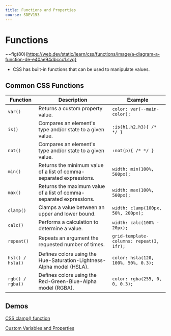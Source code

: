 ```yaml
---
title: Functions and Properties
course: SDEV153
---
```


# Functions

~~fig(80){https://web.dev/static/learn/css/functions/image/a-diagram-a-function-de-e40ae94dbccc1.svg}

- CSS has built-in functions that can be used to manipulate values.

## Common CSS Functions

| Function         | Description                                                           | Example                                  |
| ---------------- | --------------------------------------------------------------------- | ---------------------------------------- |
| `var()`          | Returns a custom property value.                                      | `color: var(--main-color);`              |
| `is()`           | Compares an element's type and/or state to a given value.             | `:is(h1,h2,h3){ /* */ }`                 |
| `not()`          | Compares an element's type and/or state to a given value.             | `:not(p){ /* */ }`                       |
| `min()`          | Returns the minimum value of a list of comma-separated expressions.   | `width: min(100%, 500px);`               |
| `max()`          | Returns the maximum value of a list of comma-separated expressions.   | `width: max(100%, 500px);`               |
| `clamp()`        | Clamps a value between an upper and lower bound.                      | `width: clamp(100px, 50%, 200px);`       |
| `calc()`         | Performs a calculation to determine a value.                          | `width: calc(100% - 20px);`              |
| `repeat()`       | Repeats an argument the requested number of times.                    | `grid-template-columns: repeat(3, 1fr);` |
| `hsl() / hsla()` | Defines colors using the Hue-Saturation-Lightness-Alpha model (HSLA). | `color: hsla(120, 100%, 50%, 0.3);`      |
| `rgb() / rgba()` | Defines colors using the Red-Green-Blue-Alpha model (RGBA).           | `color: rgba(255, 0, 0, 0.3);`           |

## Demos

[CSS clamp() function](https://codepen.io/Mike-Jovanovich/pen/oNmMjZq)

[Custom Variables and Properties](https://codepen.io/Mike-Jovanovich/pen/QWYBjbe)
